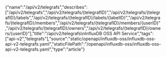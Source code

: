 {"name":"/api/v2/telegrafs","describes":["/api/v2/telegrafs","/api/v2/telegrafs/{telegrafID}","/api/v2/telegrafs/{telegrafID}/labels","/api/v2/telegrafs/{telegrafID}/labels/{labelID}","/api/v2/telegrafs/{telegrafID}/members","/api/v2/telegrafs/{telegrafID}/members/{userID}","/api/v2/telegrafs/{telegrafID}/owners","/api/v2/telegrafs/{telegrafID}/owners/{userID}"],"title":"/api/v2/telegrafs\nInfluxDB OSS API Service","tags":["api-v2","telegrafs"],"source":"static/openapi/influxdb-oss/influxdb-oss-api-v2-telegrafs.yaml","staticFilePath":"/openapi/influxdb-oss/influxdb-oss-api-v2-telegrafs.yaml","type":"article"}
